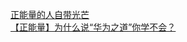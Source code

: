   
[正能量的人自带光芒](http://www.dianyue.me/archives/769/ltexrgk37fb0h8mz/)  
[【正能量】为什么说“华为之道”你学不会？](http://www.dianyue.me/archives/116/jugz9xo2nnmng2wi/)